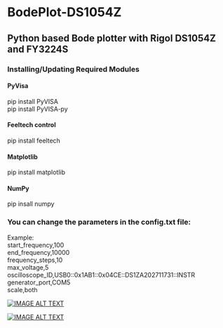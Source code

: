 # BodePlot-DS1054Z
## Python based Bode plotter with Rigol DS1054Z and FY3224S
### Installing/Updating Required Modules
#### PyVisa
pip install PyVISA  
pip install PyVISA-py
#### Feeltech control
pip install feeltech
#### Matplotlib
pip install matplotlib
#### NumPy
pip insall numpy

### You can change the parameters in the config.txt file:

Example:  
 start_frequency,100  
 end_frequency,10000  
 frequency_steps,10  
 max_voltage,5  
 oscilloscope_ID,USB0::0x1AB1::0x04CE::DS1ZA202711731::INSTR  
 generator_port,COM5  
 scale,both  

[![IMAGE ALT TEXT](http://img.youtube.com/vi/WFBuwD8cPuU/0.jpg)](http://www.youtube.com/watch?v=WFBuwD8cPuU "Bode Plotter (DS1054Z-FY3224S)")

[![IMAGE ALT TEXT](http://img.youtube.com/vi/ivJM8q00k0E/0.jpg)](http://www.youtube.com/watch?v=ivJM8q00k0E "Bode Plot - Rigol DS1054Z and FY3224S")
